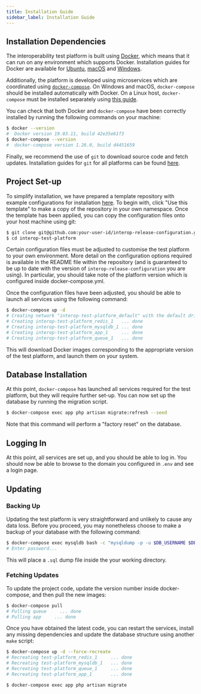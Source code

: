 ```yaml
---
title: Installation Guide
sidebar_label: Installation Guide
---
```


## Installation Dependencies

The interoperability test platform is built using
[Docker](https://www.docker.com/), which means that it can run on any
environment which supports Docker. Installation guides for Docker are available
for [Ubuntu](https://docs.docker.com/engine/install/ubuntu/),
[macOS](https://docs.docker.com/docker-for-mac/install/) and
[Windows](https://docs.docker.com/docker-for-windows/install/).

Additionally, the platform is developed using microservices which are
coordinated using [`docker-compose`](https://docs.docker.com/compose/). On
Windows and macOS, `docker-compose` should be installed automatically with
Docker. On a Linux host, `docker-compose` must be installed separately using
[this guide](https://docs.docker.com/compose/install/).

You can check that both Docker and `docker-compose` have been correctly
installed by running the following commands on your machine:

```bash
$ docker --version
#  Docker version 19.03.11, build 42e35e61f3
$ docker-compose --version
#  docker-compose version 1.26.0, build d4451659
```

Finally, we recommend the use of `git` to download source code and fetch
updates. Installation guides for `git` for all platforms can be found
[here](https://git-scm.com/book/en/v2/Getting-Started-Installing-Git).

## Project Set-up

To simplify installation, we have prepared a template repository with example
configurations for installation
[here](https://github.com/gsmainclusivetechlab/interop-release-configuration).
To begin with, click "Use this template" to make a copy of the repository in
your own namespace. Once the template has been applied, you can copy the
configuration files onto your host machine using git:

```bash
$ git clone git@github.com:your-user-id/interop-release-configuration.git interop-test-platform
$ cd interop-test-platform
```

Certain configuration files must be adjusted to customise the test platform to
your own environment. More detail on the configuration options required is
available in the README file within the repository (and is guaranteed to be up
to date with the version of `interop-release-configuration` you are using). In
particular, you should take note of the platform version which is configured
inside docker-compose.yml.

Once the configuration files have been adjusted, you should be able to launch
all services using the following command:

```bash
$ docker-compose up -d
# Creating network "interop-test-platform_default" with the default driver
# Creating interop-test-platform_redis_1   ... done
# Creating interop-test-platform_mysqldb_1 ... done
# Creating interop-test-platform_app_1     ... done
# Creating interop-test-platform_queue_1   ... done
```

This will download Docker images corresponding to the appropriate version of the
test platform, and launch them on your system.

## Database Installation

At this point, `docker-compose` has launched all services required for the test
platform, but they will require further set-up. You can now set up the database
by running the migration script.

```bash
$ docker-compose exec app php artisan migrate:refresh --seed
```

Note that this command will perform a "factory reset" on the database.

## Logging In

At this point, all services are set up, and you should be able to log in. You
should now be able to browse to the domain you configured in `.env` and see a
login page.

## Updating

### Backing Up

Updating the test platform is very straightforward and unlikely to cause any
data loss. Before you proceed, you may nonetheless choose to make a backup of
your database with the following command:

```bash
$ docker-compose exec mysqldb bash -c "mysqldump -p -u $DB_USERNAME $DB_DATABASE" > itp_`date +%Y-%m-%d`.sql
# Enter password...
```

This will place a `.sql` dump file inside the your working directory.

### Fetching Updates

To update the project code, update the version number inside docker-compose, and
then pull the new images:

```bash
$ docker-compose pull
# Pulling queue     ... done
# Pulling app     ... done
```

Once you have obtained the latest code, you can restart the services, install
any missing dependencies and update the database structure using another `make`
script:

```bash
$ docker-compose up -d --force-recreate
# Recreating test-platform_redis_1     ... done
# Recreating test-platform_mysqldb_1   ... done
# Recreating test-platform_queue_1     ... done
# Recreating test-platform_app_1       ... done

$ docker-compose exec app php artisan migrate
```
